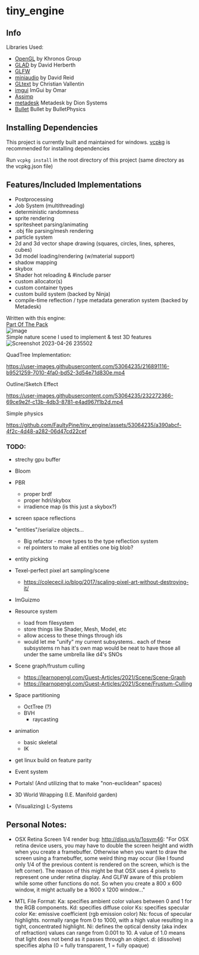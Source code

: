 # tiny_engine

## Info

Libraries Used:
- [OpenGL](https://www.opengl.org/) by Khronos Group
- [GLAD](https://glad.dav1d.de/) by David Herberth
- [GLFW](https://www.glfw.org/)
- [miniaudio](https://github.com/mackron/miniaudio) by David Reid
- [GLtext](https://github.com/vallentin/glText) by Christian Vallentin 
- [imgui](https://github.com/ocornut/imgui) ImGui by Omar
- [Assimp](https://github.com/assimp/assimp) 
- [metadesk](https://dion.systems/metadesk) Metadesk by Dion Systems
- [Bullet](https://github.com/bulletphysics/bullet3) Bullet by BulletPhysics


## Installing Dependencies

This project is currently built and maintained for windows. [vcpkg](https://vcpkg.io/en/) is recommended for installing dependencies

Run `vcpkg install` in the root directory of this project (same directory as the vcpkg.json file)

## Features/Included Implementations
- Postprocessing
- Job System (multithreading)
- deterministic randomness
- sprite rendering
- spritesheet parsing/animating
- .obj file parsing/mesh rendering
- particle system
- 2d and 3d vector shape drawing (squares, circles, lines, spheres, cubes)
- 3d model loading/rendering (w/material support)
- shadow mapping
- skybox
- Shader hot reloading & #include parser
- custom allocator(s)
- custom container types
- custom build system (backed by Ninja)
- compile-time reflection / type metadata generation system (backed by Metadesk)


Written with this engine:  
[Part Of The Pack](https://faultypine.itch.io/part-of-the-pack)  
![image](https://user-images.githubusercontent.com/53064235/211900902-6c979f44-357a-4449-adf0-40598d9a7edb.png)  
Simple nature scene I used to implement & test 3D features  
![Screenshot 2023-04-26 235502](https://user-images.githubusercontent.com/53064235/234755544-509599a3-1df1-4656-bcd0-6be7c841b4fb.png)


QuadTree Implementation:  

https://user-images.githubusercontent.com/53064235/216891116-b9521259-7010-4fa0-bd52-3d54e71d830e.mp4  

Outline/Sketch Effect  

https://user-images.githubusercontent.com/53064235/232272366-69ce9e2f-c13b-4db3-8781-e4ad967f1b2d.mp4  
  
Simple physics

https://github.com/FaultyPine/tiny_engine/assets/53064235/a390abcf-4f2c-4d48-a282-06d47cd22cef



### TODO:
- strechy gpu buffer
- Bloom
- PBR
    - proper brdf
    - proper hdri/skybox
    - irradience map (is this just a skybox?)
- screen space reflections

- "entities"/serialize objects... 
    - Big refactor - move types to the type reflection system
    - rel pointers to make all entities one big blob?
- entity picking
- Texel-perfect pixel art sampling/scene
    - https://colececil.io/blog/2017/scaling-pixel-art-without-destroying-it/
- ImGuizmo
- Resource system
    - load from filesystem
    - store things like Shader, Mesh, Model, etc
    - allow access to these things through ids
    - would let me "unify" my current subsystems.. each of these subsystems rn has it's own map
        would be neat to have those all under the same umbrella like d4's SNOs
- Scene graph/frustum culling 
    - https://learnopengl.com/Guest-Articles/2021/Scene/Scene-Graph
    - https://learnopengl.com/Guest-Articles/2021/Scene/Frustum-Culling
- Space partitioning
    - OctTree (?)
    - BVH
        - raycasting
- animation
    - basic skeletal
    - IK
- get linux build on feature parity
- Event system
- Portals! (And utilizing that to make "non-euclidean" spaces)
- 3D World Wrapping (I.E. Manifold garden)
- (Visualizing) L-Systems



## Personal Notes:
- OSX Retina Screen 1/4 render bug:
    http://disq.us/p/1osvm46: "For OSX retina device users, you may have to double the screen height and width when you create a framebuffer. Otherwise when you want to draw the screen using a framebuffer, some weird thing may occur (like I found only 1/4 of the previous content is rendered on the screen, which is the left corner).
    The reason of this might be that OSX uses 4 pixels to represent one under retina display. And GLFW aware of this problem while some other functions do not. So when you create a 800 x 600 window, it might actually be a 1600 x 1200 window..."

- MTL File Format:
Ka: specifies ambient color     values between 0 and 1 for the RGB components.
Kd: specifies diffuse color
Ks: specifies specular color
Ke: emissive coefficient (rgb emission color)
Ns: focus of specular highlights. normally range from 0 to 1000, with a high value resulting in a tight, concentrated highlight.
Ni: defines the optical density (aka index of refraction) values can range from 0.001 to 10. A value of 1.0 means that light does not bend as it passes through an object.
d: (dissolve) specifies alpha (0 = fully transparent, 1 = fully opaque)

